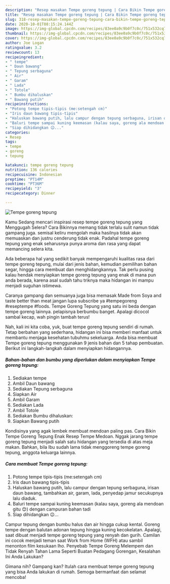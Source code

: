```yaml
---
description: "Resep masakan Tempe goreng tepung | Cara Bikin Tempe goreng tepung Yang Mudah Dan Praktis"
title: "Resep masakan Tempe goreng tepung | Cara Bikin Tempe goreng tepung Yang Mudah Dan Praktis"
slug: 318-resep-masakan-tempe-goreng-tepung-cara-bikin-tempe-goreng-tepung-yang-mudah-dan-praktis
date: 2020-10-01T08:15:24.144Z
image: https://img-global.cpcdn.com/recipes/83ee0a9c9b0f7c0c/751x532cq70/tempe-goreng-tepung-foto-resep-utama.jpg
thumbnail: https://img-global.cpcdn.com/recipes/83ee0a9c9b0f7c0c/751x532cq70/tempe-goreng-tepung-foto-resep-utama.jpg
cover: https://img-global.cpcdn.com/recipes/83ee0a9c9b0f7c0c/751x532cq70/tempe-goreng-tepung-foto-resep-utama.jpg
author: Joe Logan
ratingvalue: 3.2
reviewcount: 13
recipeingredient:
- " tempe"
- " Daun bawang"
- " Tepung serbaguna"
- " Air"
- " Garam"
- " Lada"
- " Totole"
- " Bumbu dihaluskan"
- " Bawang putih"
recipeinstructions:
- "Potong tempe tipis-tipis (me:setengah cm)"
- "Iris daun bawang tipis-tipis"
- "Haluskan bawang putih, lalu campur dengan tepung serbaguna, irisan daun bawang, tambahkan air, garam, lada, penyedap jamur secukupnya lalu diaduk."
- "Baluri tempe sampai kuning keemasan (kalau saya, goreng ala mendoan gitu 😊) dengan campuran bahan tadi"
- "Siap dihidangkan 😉..."
categories:
- Resep
tags:
- tempe
- goreng
- tepung

katakunci: tempe goreng tepung 
nutrition: 136 calories
recipecuisine: Indonesian
preptime: "PT14M"
cooktime: "PT36M"
recipeyield: "3"
recipecategory: Dinner

---
```



![Tempe goreng tepung](https://img-global.cpcdn.com/recipes/83ee0a9c9b0f7c0c/751x532cq70/tempe-goreng-tepung-foto-resep-utama.jpg)

Kamu Sedang mencari inspirasi resep tempe goreng tepung yang Menggugah Selera? Cara Bikinnya memang tidak terlalu sulit namun tidak gampang juga. semisal keliru mengolah maka hasilnya tidak akan memuaskan dan justru cenderung tidak enak. Padahal tempe goreng tepung yang enak seharusnya punya aroma dan rasa yang dapat memancing selera kita.

Ada beberapa hal yang sedikit banyak mempengaruhi kualitas rasa dari tempe goreng tepung, mulai dari jenis bahan, kemudian pemilihan bahan segar, hingga cara membuat dan menghidangkannya. Tak perlu pusing kalau hendak menyiapkan tempe goreng tepung yang enak di mana pun anda berada, karena asal sudah tahu triknya maka hidangan ini mampu menjadi suguhan istimewa.

Caranya gampang dan semuanya juga bisa memasak Made from Soya and taste better than meat jangan lupa subscribe ya #tempegoreng #reseptempe #foods. Tempe Goreng Tepung yang satu ini beda dengan tempe goreng lainnya. pelapisnya berbumbu banget. Apalagi dicocol sambal kecap, wah pingin tambah terus!


Nah, kali ini kita coba, yuk, buat tempe goreng tepung sendiri di rumah. Tetap berbahan yang sederhana, hidangan ini bisa memberi manfaat untuk membantu menjaga kesehatan tubuhmu sekeluarga. Anda bisa membuat Tempe goreng tepung menggunakan 9 jenis bahan dan 5 tahap pembuatan. Berikut ini langkah-langkah dalam menyiapkan hidangannya.

<!--inarticleads1-->

##### Bahan-bahan dan bumbu yang diperlukan dalam menyiapkan Tempe goreng tepung:

1. Sediakan  tempe
1. Ambil  Daun bawang
1. Sediakan  Tepung serbaguna
1. Siapkan  Air
1. Ambil  Garam
1. Sediakan  Lada
1. Ambil  Totole
1. Sediakan  Bumbu dihaluskan:
1. Siapkan  Bawang putih


Kondisinya yang agak lembek membuat mendoan paling pas. Cara Bikin Tempe Goreng Tepung Enak Resep Tempe Medoan. Nggak jarang tempe goreng tepung menjadi salah satu hidangan yang tersedia di atas meja makan. Bahkan, bila Ibu sudah lama tidak menggoreng tempe goreng tepung, anggota keluarga lainnya. 

<!--inarticleads2-->

##### Cara membuat Tempe goreng tepung:

1. Potong tempe tipis-tipis (me:setengah cm)
1. Iris daun bawang tipis-tipis
1. Haluskan bawang putih, lalu campur dengan tepung serbaguna, irisan daun bawang, tambahkan air, garam, lada, penyedap jamur secukupnya lalu diaduk.
1. Baluri tempe sampai kuning keemasan (kalau saya, goreng ala mendoan gitu 😊) dengan campuran bahan tadi
1. Siap dihidangkan 😉...


Campur tepung dengan bumbu halus dan air hingga cukup kental. Goreng tempe dengan balutan adonan tepung hingga kuning kecokelatan. Apalagi, saat dibuat menjadi tempe goreng tepung yang renyah dan gurih. Camilan ini cocok menjadi teman saat Work from Home (WFH) atau sambil menonton film kesukaan lho. Penyebab Tempe Goreng Melempem dan Tidak Renyah Tahan Lama Seperti Buatan Pedagang Gorengan, Kesalahan Ini Anda Lakukan? 

Gimana nih? Gampang kan? Itulah cara membuat tempe goreng tepung yang bisa Anda lakukan di rumah. Semoga bermanfaat dan selamat mencoba!
